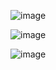 ![image](https://github.com/user-attachments/assets/f275546c-79c0-4ba0-b49a-ebb1a78a0ff7)

![image](https://github.com/user-attachments/assets/c6e4e3e3-1ced-45dd-b191-95f651e50f7f)

![image](https://github.com/user-attachments/assets/f4aafc54-60e7-4f4e-ad48-4bb9ec06a058)
